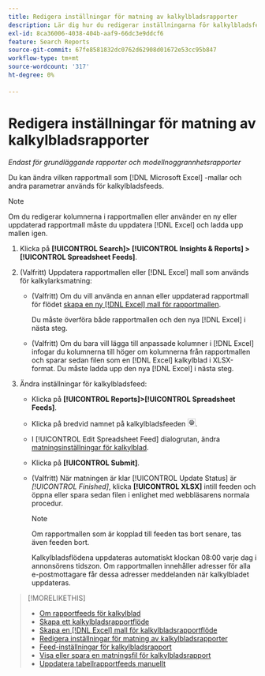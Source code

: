 ```yaml
---
title: Redigera inställningar för matning av kalkylbladsrapporter
description: Lär dig hur du redigerar inställningarna för kalkylbladsfeeds.
exl-id: 8ca36006-4038-404b-aaf9-66dc3e9ddcf6
feature: Search Reports
source-git-commit: 67fe8581832dc0762d62908d01672e53cc95b847
workflow-type: tm+mt
source-wordcount: '317'
ht-degree: 0%

---
```


# Redigera inställningar för matning av kalkylbladsrapporter

*Endast för grundläggande rapporter och modellnoggrannhetsrapporter*

Du kan ändra vilken rapportmall som [!DNL Microsoft Excel] -mallar och andra parametrar används för kalkylbladsfeeds.

>[!NOTE]
>
> Om du redigerar kolumnerna i rapportmallen eller använder en ny eller uppdaterad rapportmall måste du uppdatera [!DNL Excel] och ladda upp mallen igen.

1. Klicka på **[!UICONTROL Search]> [!UICONTROL Insights & Reports] >[!UICONTROL Spreadsheet Feeds]**.

1. (Valfritt) Uppdatera rapportmallen eller [!DNL Excel] mall som används för kalkylarksmatning:

   * (Valfritt) Om du vill använda en annan eller uppdaterad rapportmall för flödet [skapa en ny [!DNL Excel] mall för rapportmallen](spreadsheet-feed-create-excel-template.md).

     Du måste överföra både rapportmallen och den nya [!DNL Excel] i nästa steg.

   * (Valfritt) Om du bara vill lägga till anpassade kolumner i [!DNL Excel] infogar du kolumnerna till höger om kolumnerna från rapportmallen och sparar sedan filen som en [!DNL Excel] kalkylblad i XLSX-format. Du måste ladda upp den nya [!DNL Excel] i nästa steg.

1. Ändra inställningar för kalkylbladsfeed:

   * Klicka på **[!UICONTROL Reports]>[!UICONTROL Spreadsheet Feeds]**.

   * Klicka på bredvid namnet på kalkylbladsfeeden ![Knappen Visa/redigera inställningar](/help/search-social-commerce/assets/settings.png "Knappen Visa/redigera inställningar").

   * I [!UICONTROL Edit Spreadsheet Feed] dialogrutan, ändra [matningsinställningar för kalkylblad](spreadsheet-feed-settings.md).

   * Klicka på **[!UICONTROL Submit]**.

   * (Valfritt) När matningen är klar [!UICONTROL Update Status] är *[!UICONTROL Finished]*, klicka **[!UICONTROL XLSX]** intill feeden och öppna eller spara sedan filen i enlighet med webbläsarens normala procedur.

     >[!NOTE]
     >
     > Om rapportmallen som är kopplad till feeden tas bort senare, tas även feeden bort.

     Kalkylbladsflödena uppdateras automatiskt klockan 08:00 varje dag i annonsörens tidszon. Om rapportmallen innehåller adresser för alla e-postmottagare får dessa adresser meddelanden när kalkylbladet uppdateras.

>[!MORELIKETHIS]
>
>* [Om rapportfeeds för kalkylblad](spreadsheet-feed-about.md)
>* [Skapa ett kalkylbladsrapportflöde](spreadsheet-feed-create.md)
>* [Skapa en [!DNL Excel] mall för kalkylbladsrapportflöde](spreadsheet-feed-create-excel-template.md)
>* [Redigera inställningar för matning av kalkylbladsrapporter](spreadsheet-feed-edit.md)
>* [Feed-inställningar för kalkylbladsrapport](spreadsheet-feed-settings.md)
>* [Visa eller spara en matningsfil för kalkylbladsrapport](spreadsheet-feed-view-or-save.md)
>* [Uppdatera tabellrapportfeeds manuellt](spreadsheet-feed-refresh.md)
